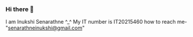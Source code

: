 ### Hi there 👋
I am Inukshi Senarathne ^_^
My IT number is IT20215460
how to reach me- "senarathneinukshi@gmail.com"


